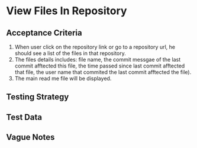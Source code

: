 # View Files In Repository

## Acceptance Criteria
1. When user click on the repository link or go to a repository url, he should see a list of the files in that repository. 
2. The files details includes: file name, the commit messgae of the last commit afftected this file, the time passed since last commit afftected that file, the user name that commited the last commit afftected the file).
3. The main read me file will be displayed.

## Testing Strategy

## Test Data

## Vague Notes
